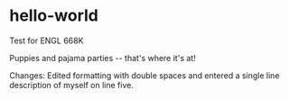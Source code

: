 # hello-world

Test for ENGL 668K

Puppies and pajama parties -- that's where it's at!

Changes: Edited formatting with double spaces and entered a single line description of myself on line five.
